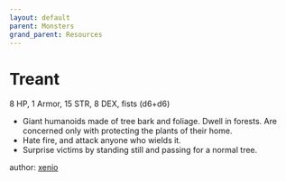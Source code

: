 ```yaml
---
layout: default
parent: Monsters
grand_parent: Resources
---
```


# Treant

8 HP, 1 Armor, 15 STR, 8 DEX, fists (d6+d6)
-   Giant humanoids made of tree bark and foliage. Dwell in forests. Are
    concerned only with protecting the plants of their home.
-   Hate fire, and attack anyone who wields it.
-   Surprise victims by standing still and passing for a normal tree.

author: [xenio](https://xenioinabottle.blogspot.com)
